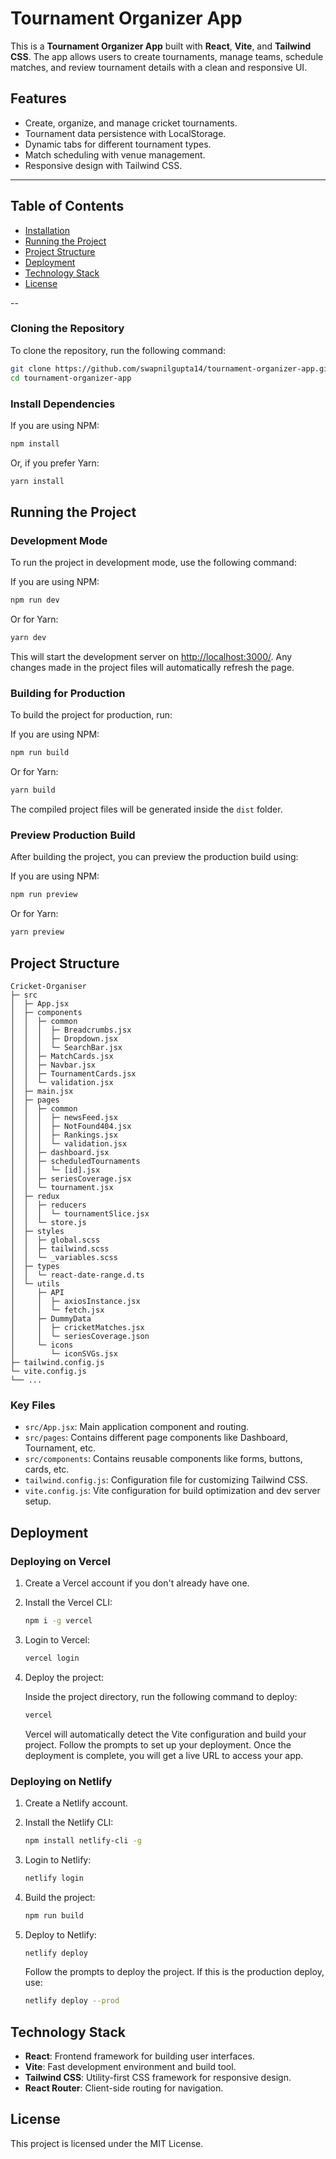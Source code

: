# Tournament Organizer App

This is a **Tournament Organizer App** built with **React**, **Vite**, and **Tailwind CSS**. The app allows users to create tournaments, manage teams, schedule matches, and review tournament details with a clean and responsive UI.

## Features

- Create, organize, and manage cricket tournaments.
- Tournament data persistence with LocalStorage.
- Dynamic tabs for different tournament types.
- Match scheduling with venue management.
- Responsive design with Tailwind CSS.

---

## Table of Contents

- [Installation](#installation)
- [Running the Project](#running-the-project)
- [Project Structure](#project-structure)
- [Deployment](#deployment)
- [Technology Stack](#technology-stack)
- [License](#license)

--

### Cloning the Repository

To clone the repository, run the following command:

```bash
git clone https://github.com/swapnilgupta14/tournament-organizer-app.git
cd tournament-organizer-app
```

### Install Dependencies

If you are using NPM:

```bash
npm install
```

Or, if you prefer Yarn:

```bash
yarn install
```

## Running the Project

### Development Mode

To run the project in development mode, use the following command:

If you are using NPM:

```bash
npm run dev
```

Or for Yarn:

```bash
yarn dev
```

This will start the development server on [http://localhost:3000/](http://localhost:3000/). Any changes made in the project files will automatically refresh the page.

### Building for Production

To build the project for production, run:

If you are using NPM:

```bash
npm run build
```

Or for Yarn:

```bash
yarn build
```

The compiled project files will be generated inside the `dist` folder.

### Preview Production Build

After building the project, you can preview the production build using:

If you are using NPM:

```bash
npm run preview
```

Or for Yarn:

```bash
yarn preview
```

## Project Structure

```
Cricket-Organiser
├─ src
│  ├─ App.jsx
│  ├─ components
│  │  ├─ common
│  │  │  ├─ Breadcrumbs.jsx
│  │  │  ├─ Dropdown.jsx
│  │  │  └─ SearchBar.jsx
│  │  ├─ MatchCards.jsx
│  │  ├─ Navbar.jsx
│  │  ├─ TournamentCards.jsx
│  │  └─ validation.jsx
│  ├─ main.jsx
│  ├─ pages
│  │  ├─ common
│  │  │  ├─ newsFeed.jsx
│  │  │  ├─ NotFound404.jsx
│  │  │  ├─ Rankings.jsx
│  │  │  └─ validation.jsx
│  │  ├─ dashboard.jsx
│  │  ├─ scheduledTournaments
│  │  │  └─ [id].jsx
│  │  ├─ seriesCoverage.jsx
│  │  └─ tournament.jsx
│  ├─ redux
│  │  ├─ reducers
│  │  │  └─ tournamentSlice.jsx
│  │  └─ store.js
│  ├─ styles
│  │  ├─ global.scss
│  │  ├─ tailwind.scss
│  │  └─ _variables.scss
│  ├─ types
│  │  └─ react-date-range.d.ts
│  └─ utils
│     ├─ API
│     │  ├─ axiosInstance.jsx
│     │  └─ fetch.jsx
│     ├─ DummyData
│     │  ├─ cricketMatches.jsx
│     │  └─ seriesCoverage.json
│     └─ icons
│        └─ iconSVGs.jsx
├─ tailwind.config.js
└─ vite.config.js
└── ...
```

### Key Files

- `src/App.jsx`: Main application component and routing.
- `src/pages`: Contains different page components like Dashboard, Tournament, etc.
- `src/components`: Contains reusable components like forms, buttons, cards, etc.
- `tailwind.config.js`: Configuration file for customizing Tailwind CSS.
- `vite.config.js`: Vite configuration for build optimization and dev server setup.

## Deployment

### Deploying on Vercel

1. Create a Vercel account if you don't already have one.
2. Install the Vercel CLI:

   ```bash
   npm i -g vercel
   ```

3. Login to Vercel:

   ```bash
   vercel login
   ```

4. Deploy the project:

   Inside the project directory, run the following command to deploy:

   ```bash
   vercel
   ```

   Vercel will automatically detect the Vite configuration and build your project. Follow the prompts to set up your deployment. Once the deployment is complete, you will get a live URL to access your app.

### Deploying on Netlify

1. Create a Netlify account.
2. Install the Netlify CLI:

   ```bash
   npm install netlify-cli -g
   ```

3. Login to Netlify:

   ```bash
   netlify login
   ```

4. Build the project:

   ```bash
   npm run build
   ```

5. Deploy to Netlify:

   ```bash
   netlify deploy
   ```

   Follow the prompts to deploy the project. If this is the production deploy, use:

   ```bash
   netlify deploy --prod
   ```

## Technology Stack

- **React**: Frontend framework for building user interfaces.
- **Vite**: Fast development environment and build tool.
- **Tailwind CSS**: Utility-first CSS framework for responsive design.
- **React Router**: Client-side routing for navigation.

## License

This project is licensed under the MIT License.